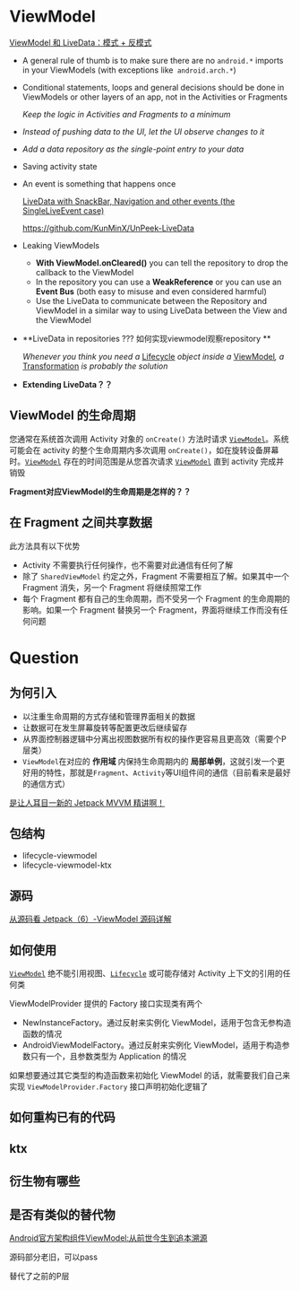 # ViewModel

[ViewModel 和 LiveData：模式 + 反模式](https://medium.com/androiddevelopers/viewmodels-and-livedata-patterns-antipatterns-21efaef74a54)

+ A general rule of thumb is to make sure there are no `android.*` imports in your ViewModels (with exceptions like` android.arch.*`)

+ Conditional statements, loops and general decisions should be done in ViewModels or other layers of an app, not in the Activities or Fragments

  *Keep the logic in Activities and Fragments to a minimum*

+  *Instead of pushing data to the UI, let the UI observe changes to it*

+ *Add a data repository as the single-point entry to your data*

+ Saving activity state

+ An event is something that happens once

  [LiveData with SnackBar, Navigation and other events (the SingleLiveEvent case)](https://medium.com/androiddevelopers/livedata-with-snackbar-navigation-and-other-events-the-singleliveevent-case-ac2622673150)

  https://github.com/KunMinX/UnPeek-LiveData

+ Leaking ViewModels
  + **With ViewModel.onCleared()** you can tell the repository to drop the callback to the ViewModel
  + In the repository you can use a **WeakReference** or you can use an **Event Bus** (both easy to misuse and even considered harmful)
  + Use the LiveData to communicate between the Repository and ViewModel in a similar way to using LiveData between the View and the ViewModel

+ **LiveData in repositories ??? 如何实现viewmodel观察repository **

  *Whenever you think you need a* [Lifecycle](https://developer.android.com/reference/android/arch/lifecycle/Lifecycle.html) *object inside a* [ViewModel](https://developer.android.com/reference/android/arch/lifecycle/ViewModel.html)*, a* [Transformation](https://developer.android.com/topic/libraries/architecture/livedata#transform_livedata) *is probably the solution*

+ **Extending LiveData？？**









## ViewModel 的生命周期

您通常在系统首次调用 Activity 对象的 `onCreate()` 方法时请求 [`ViewModel`](https://developer.android.com/reference/androidx/lifecycle/ViewModel?hl=zh-cn)。系统可能会在 activity 的整个生命周期内多次调用 `onCreate()`，如在旋转设备屏幕时。[`ViewModel`](https://developer.android.com/reference/androidx/lifecycle/ViewModel?hl=zh-cn) 存在的时间范围是从您首次请求 [`ViewModel`](https://developer.android.com/reference/androidx/lifecycle/ViewModel?hl=zh-cn) 直到 activity 完成并销毁

**Fragment对应ViewModel的生命周期是怎样的？？**

## 在 Fragment 之间共享数据

此方法具有以下优势

- Activity 不需要执行任何操作，也不需要对此通信有任何了解
- 除了 `SharedViewModel` 约定之外，Fragment 不需要相互了解。如果其中一个 Fragment 消失，另一个 Fragment 将继续照常工作
- 每个 Fragment 都有自己的生命周期，而不受另一个 Fragment 的生命周期的影响。如果一个 Fragment 替换另一个 Fragment，界面将继续工作而没有任何问题









# Question

## 为何引入

+ 以注重生命周期的方式存储和管理界面相关的数据
+ 让数据可在发生屏幕旋转等配置更改后继续留存
+ 从界面控制器逻辑中分离出视图数据所有权的操作更容易且更高效（需要个P层类）
+ `ViewModel`在对应的 **作用域** 内保持生命周期内的 **局部单例**，这就引发一个更好用的特性，那就是`Fragment`、`Activity`等UI组件间的通信（目前看来是最好的通信方式）

[是让人耳目一新的 Jetpack MVVM 精讲啊！](https://juejin.cn/post/6844903976240939021#heading-12)

## 包结构

+ lifecycle-viewmodel
+ lifecycle-viewmodel-ktx

## 源码

[从源码看 Jetpack（6）-ViewModel 源码详解](https://juejin.cn/post/6873356946896846856#heading-3)

## 如何使用

[`ViewModel`](https://developer.android.com/reference/androidx/lifecycle/ViewModel?hl=zh-cn) 绝不能引用视图、[`Lifecycle`](https://developer.android.com/reference/androidx/lifecycle/Lifecycle?hl=zh-cn) 或可能存储对 Activity 上下文的引用的任何类

ViewModelProvider 提供的 Factory 接口实现类有两个

- NewInstanceFactory。通过反射来实例化 ViewModel，适用于包含无参构造函数的情况
- AndroidViewModelFactory。通过反射来实例化 ViewModel，适用于构造参数只有一个，且参数类型为 Application 的情况

如果想要通过其它类型的构造函数来初始化 ViewModel 的话，就需要我们自己来实现 `ViewModelProvider.Factory` 接口声明初始化逻辑了

## 如何重构已有的代码

## ktx

## 衍生物有哪些

## 是否有类似的替代物

[Android官方架构组件ViewModel:从前世今生到追本溯源](https://juejin.cn/post/6844903729414537223#heading-1)

源码部分老旧，可以pass

替代了之前的P层